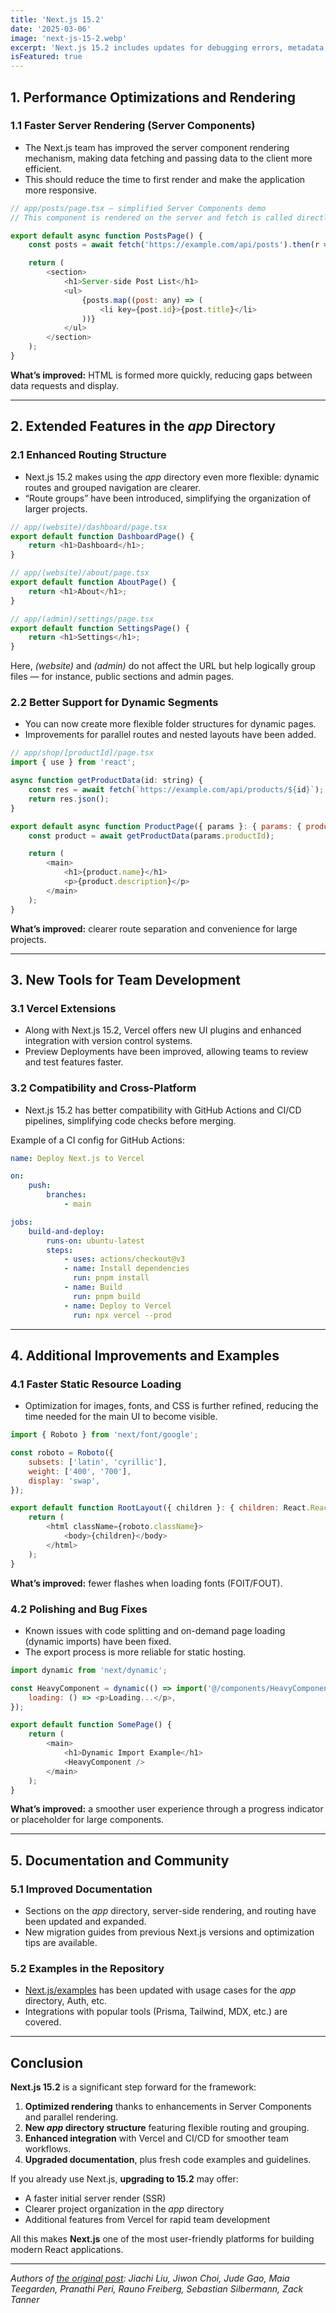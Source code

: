 ```yaml
---
title: 'Next.js 15.2'
date: '2025-03-06'
image: 'next-js-15-2.webp'
excerpt: 'Next.js 15.2 includes updates for debugging errors, metadata, Turbopack.'
isFeatured: true
---
```


## 1. Performance Optimizations and Rendering

### 1.1 Faster Server Rendering (Server Components)

- The Next.js team has improved the server component rendering mechanism, making data fetching and passing data to the
  client more efficient.
- This should reduce the time to first render and make the application more responsive.

```js
// app/posts/page.tsx — simplified Server Components demo
// This component is rendered on the server and fetch is called directly

export default async function PostsPage() {
    const posts = await fetch('https://example.com/api/posts').then(r => r.json());

    return (
        <section>
            <h1>Server-side Post List</h1>
            <ul>
                {posts.map((post: any) => (
                    <li key={post.id}>{post.title}</li>
                ))}
            </ul>
        </section>
    );
}
```

**What’s improved:** HTML is formed more quickly, reducing gaps between data requests and display.

---

## 2. Extended Features in the _app_ Directory

### 2.1 Enhanced Routing Structure

- Next.js 15.2 makes using the _app_ directory even more flexible: dynamic routes and grouped navigation are clearer.
- “Route groups” have been introduced, simplifying the organization of larger projects.

```js
// app/(website)/dashboard/page.tsx
export default function DashboardPage() {
    return <h1>Dashboard</h1>;
}

// app/(website)/about/page.tsx
export default function AboutPage() {
    return <h1>About</h1>;
}

// app/(admin)/settings/page.tsx
export default function SettingsPage() {
    return <h1>Settings</h1>;
}

```

Here, _(website)_ and _(admin)_ do not affect the URL but help logically group files — for instance, public sections and
admin pages.

### 2.2 Better Support for Dynamic Segments

- You can now create more flexible folder structures for dynamic pages.
- Improvements for parallel routes and nested layouts have been added.

```js
// app/shop/[productId]/page.tsx
import { use } from 'react';

async function getProductData(id: string) {
    const res = await fetch(`https://example.com/api/products/${id}`);
    return res.json();
}

export default async function ProductPage({ params }: { params: { productId: string } }) {
    const product = await getProductData(params.productId);

    return (
        <main>
            <h1>{product.name}</h1>
            <p>{product.description}</p>
        </main>
    );
}
```

**What’s improved:** clearer route separation and convenience for large projects.

---

## 3. New Tools for Team Development

### 3.1 Vercel Extensions

- Along with Next.js 15.2, Vercel offers new UI plugins and enhanced integration with version control systems.
- Preview Deployments have been improved, allowing teams to review and test features faster.

### 3.2 Compatibility and Cross-Platform

- Next.js 15.2 has better compatibility with GitHub Actions and CI/CD pipelines, simplifying code checks before merging.

Example of a CI config for GitHub Actions:

```yaml
name: Deploy Next.js to Vercel

on:
    push:
        branches:
            - main

jobs:
    build-and-deploy:
        runs-on: ubuntu-latest
        steps:
            - uses: actions/checkout@v3
            - name: Install dependencies
              run: pnpm install
            - name: Build
              run: pnpm build
            - name: Deploy to Vercel
              run: npx vercel --prod
```

---

## 4. Additional Improvements and Examples

### 4.1 Faster Static Resource Loading

- Optimization for images, fonts, and CSS is further refined, reducing the time needed for the main UI to become
  visible.

```js
import { Roboto } from 'next/font/google';

const roboto = Roboto({
    subsets: ['latin', 'cyrillic'],
    weight: ['400', '700'],
    display: 'swap',
});

export default function RootLayout({ children }: { children: React.ReactNode }) {
    return (
        <html className={roboto.className}>
            <body>{children}</body>
        </html>
    );
}
```

**What’s improved:** fewer flashes when loading fonts (FOIT/FOUT).

### 4.2 Polishing and Bug Fixes

- Known issues with code splitting and on-demand page loading (dynamic imports) have been fixed.
- The export process is more reliable for static hosting.

```js
import dynamic from 'next/dynamic';

const HeavyComponent = dynamic(() => import('@/components/HeavyComponent'), {
    loading: () => <p>Loading...</p>,
});

export default function SomePage() {
    return (
        <main>
            <h1>Dynamic Import Example</h1>
            <HeavyComponent />
        </main>
    );
}
```

**What’s improved:** a smoother user experience through a progress indicator or placeholder for large components.

---

## 5. Documentation and Community

### 5.1 Improved Documentation

- Sections on the _app_ directory, server-side rendering, and routing have been updated and expanded.
- New migration guides from previous Next.js versions and optimization tips are available.

### 5.2 Examples in the Repository

- [Next.js/examples](https://github.com/vercel/next.js/tree/canary/examples) has been updated with usage cases for the
  _app_ directory, Auth, etc.
- Integrations with popular tools (Prisma, Tailwind, MDX, etc.) are covered.

---

## Conclusion

**Next.js 15.2** is a significant step forward for the framework:

1. **Optimized rendering** thanks to enhancements in Server Components and parallel rendering.
2. **New _app_ directory structure** featuring flexible routing and grouping.
3. **Enhanced integration** with Vercel and CI/CD for smoother team workflows.
4. **Upgraded documentation**, plus fresh code examples and guidelines.

If you already use Next.js, **upgrading to 15.2** may offer:

- A faster initial server render (SSR)
- Clearer project organization in the _app_ directory
- Additional features from Vercel for rapid team development

All this makes **Next.js** one of the most user-friendly platforms for building modern React applications.

---

_Authors of [the original post](https://nextjs.org/blog/next-15-2): Jiachi Liu, Jiwon Choi, Jude Gao, Maia Teegarden, Pranathi Peri, Rauno Freiberg, Sebastian Silbermann, Zack Tanner_

